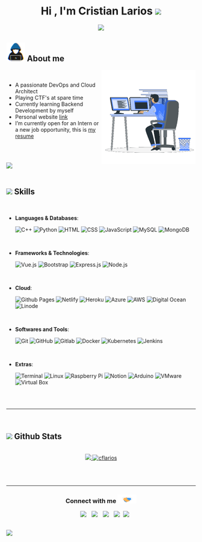 <h1 align="center"><b>Hi , I'm Cristian Larios </b><img src="https://media.giphy.com/media/hvRJCLFzcasrR4ia7z/giphy.gif" width="35"></h1>

<p align="center">
  <a href="https://github.com/DenverCoder1/readme-typing-svg"><img src="https://readme-typing-svg.herokuapp.com?font=Time+New+Roman&color=cyan&size=25&center=true&vCenter=true&width=600&height=100&lines=I'm+a+SRE+&hearts;++;Cloud+Architect,;Backend+Developer,;Electronic+Engineering+Student,;Cybersecurity+enthusiast,;Active+Learner,;Love+to+learn+new+stuffs..<3"></a>
</p>


	
## <picture><img src = "https://github.com/0xabdulkhalid/0xabdulkhalid/blob/main/assets/mdImages/about_me.gif" width = 50px></picture> **About me**

<picture> <img align="right" src="https://github.com/0xAbdulKhalid/0xAbdulKhalid/raw/main/assets/mdImages/Right_Side.gif" width = 250px></picture>

<br>

- A passionate DevOps and Cloud Architect
- Playing CTF's at spare time
- Currently learning Backend Development by myself
- Personal website [link](https://wwww.cristianlarios.com)
- I’m currently open for an Intern or a new job opportunity, this is [my resume](https://drive.google.com/file/u/1/d/1IWKYHIEiqJOfy17WI835RwHS3isfEh1H/view?usp=sharing)

<br><br>

<img src="https://user-images.githubusercontent.com/73097560/115834477-dbab4500-a447-11eb-908a-139a6edaec5c.gif"><br><br>

## <img src="https://media2.giphy.com/media/QssGEmpkyEOhBCb7e1/giphy.gif?cid=ecf05e47a0n3gi1bfqntqmob8g9aid1oyj2wr3ds3mg700bl&rid=giphy.gif" width ="25"><b> Skills</b>
<br>

<p align="center">

- **Languages & Databases**:
    
    ![C++](https://img.shields.io/badge/C%2B%2B-00599C?style=for-the-badge&logo=c%2B%2B&logoColor=white)
    ![Python](https://img.shields.io/badge/Python-14354C?style=for-the-badge&logo=python&logoColor=white)
    ![HTML](https://img.shields.io/badge/HTML5-E34F26?style=for-the-badge&logo=html5&logoColor=white)
    ![CSS](https://img.shields.io/badge/CSS3-1572B6?style=for-the-badge&logo=css3&logoColor=white)
    ![JavaScript](https://img.shields.io/badge/JavaScript%20-%23F7DF1E.svg?style=for-the-badge&logo=javascript&logoColor=black)
    ![MySQL](https://img.shields.io/badge/MySQL-00000F?style=for-the-badge&logo=mysql&logoColor=white)
    ![MongoDB](https://img.shields.io/badge/MongoDB-4EA94B?style=for-the-badge&logo=mongodb&logoColor=white)

<br>   
    
- **Frameworks & Technologies**:

   ![Vue.js](https://img.shields.io/badge/Vue.js-35495E?style=for-the-badge&logo=vue.js&logoColor=4FC08D)
   ![Bootstrap](https://img.shields.io/badge/Bootstrap-563D7C?style=for-the-badge&logo=bootstrap&logoColor=white)
   ![Express.js](https://img.shields.io/badge/Express.js-404D59?style=for-the-badge)
   ![Node.js](https://img.shields.io/badge/Node.js-43853D?style=for-the-badge&logo=node.js&logoColor=white)


<br>

- **Cloud**:

    ![Github Pages](https://img.shields.io/badge/GitHub%20Pages-%23327FC7.svg?style=for-the-badge&logo=github&logoColor=white)
    ![Netlify](https://img.shields.io/badge/Netlify-00C7B7?style=for-the-badge&logo=netlify&logoColor=white)
    ![Heroku](https://img.shields.io/badge/Heroku-430098?style=for-the-badge&logo=heroku&logoColor=white)
    ![Azure](https://img.shields.io/badge/Microsoft_Azure-0089D6?style=for-the-badge&logo=microsoft-azure&logoColor=white)
    ![AWS](https://img.shields.io/badge/Amazon_AWS-232F3E?style=for-the-badge&logo=amazon-aws&logoColor=white)
    ![Digital Ocean](https://img.shields.io/badge/Digital_Ocean-0080FF?style=for-the-badge&logo=DigitalOcean&logoColor=white)
    ![Linode](https://img.shields.io/badge/Linode-00A95C?style=for-the-badge&logo=Linode&logoColor=white)
    
    
<br>

- **Softwares and Tools**:

    ![Git](https://img.shields.io/badge/git-%23F05033.svg?style=for-the-badge&logo=git&logoColor=white)
    ![GitHub](https://img.shields.io/badge/github-%23121011.svg?style=for-the-badge&logo=github&logoColor=white)
    ![Gitlab](https://img.shields.io/badge/GitLab-330F63?style=for-the-badge&logo=gitlab&logoColor=white)
    ![Docker](https://img.shields.io/badge/docker-%230db7ed.svg?style=for-the-badge&logo=docker&logoColor=white)
    ![Kubernetes](https://img.shields.io/badge/kubernetes-%23326ce5.svg?style=for-the-badge&logo=kubernetes&logoColor=white)
    ![Jenkins](https://img.shields.io/badge/Jenkins-D24939?style=for-the-badge&logo=Jenkins&logoColor=white)

<br>

- **Extras**:

    ![Terminal](https://img.shields.io/badge/Terminal-%23054020?style=for-the-badge&logo=gnu-bash&logoColor=white)
    ![Linux](https://img.shields.io/badge/Linux-FCC624?style=for-the-badge&logo=linux&logoColor=black)
    ![Raspberry Pi](https://img.shields.io/badge/-RaspberryPi-C51A4A?style=for-the-badge&logo=Raspberry-Pi)
    ![Notion](https://img.shields.io/badge/Notion-%23000000.svg?style=for-the-badge&logo=notion&logoColor=white)
    ![Arduino](https://img.shields.io/badge/-Arduino-00979D?style=for-the-badge&logo=Arduino&logoColor=white)
    ![VMware](https://img.shields.io/badge/VMware-607078?logo=vmware&logoColor=white&style=for-the-badge)
    ![Virtual Box](https://img.shields.io/badge/VirtualBox-183A61?logo=virtualbox&logoColor=white&style=for-the-badge)
       


</p>

<br>
<br>

-----

<br>


## <img src="https://media.giphy.com/media/iY8CRBdQXODJSCERIr/giphy.gif" width="35"><b> Github Stats </b>
<br>

<div align="center">

<a href="https://github.com/cflarios/">
  <img src="https://github-readme-stats.vercel.app/api?username=cflarios&include_all_commits=true&count_private=true&show_icons=true&line_height=20&title_color=7A7ADB&icon_color=2234AE&text_color=D3D3D3&bg_color=0,000000,130F40" width="528"/>
  <img src="https://github-readme-stats.vercel.app/api/top-langs?username=cflarios&show_icons=true&locale=en&layout=compact&line_height=20&title_color=7A7ADB&icon_color=2234AE&text_color=D3D3D3&bg_color=0,000000,130F40" width="375"  alt="cflarios"/>

</a>
</div>

<br>
<br>
<br>

-----


<h3 align="center">Connect with me <img src="https://github.com/0xAbdulKhalid/0xAbdulKhalid/raw/main/assets/mdImages/handshake.gif" width ="50"></h3>

<p align="center">

 <div align="center"  class="icons-social" style="margin-left: 10px;">
        <a style="margin-left: 10px;"  target="_blank" href="https://www.linkedin.com/in/cflarios/">
			<img src="https://img.icons8.com/doodle/40/000000/linkedin--v2.png"></a>
        <a style="margin-left: 10px;" target="_blank" href="https://github.com/cflarios">
		<img src="https://img.icons8.com/doodle/40/000000/github--v1.png"></a>
	   <a style="margin-left: 10px;" target="_blank" href="https://www.medium.com/@cflarios">
					<img src="https://img.icons8.com/external-sketchy-juicy-fish/0.6x/external-blog-online-services-sketchy-sketchy-juicy-fish.png"></a>
		<a style="margin-left: 10px;" target="_blank" href="https://twitter.com/cflarios1" witdth="20" height="20">
			<img src="https://img.icons8.com/doodle/1x/twitter-squared--v2.png" ></a>
		<a style="margin-left: 5px;" target="_blank" href="https://drive.google.com/file/u/1/d/1IWKYHIEiqJOfy17WI835RwHS3isfEh1H/view?usp=sharing">
					<img src="https://img.icons8.com/plasticine/0.5x/resume.png" ></a>
      </div>

</p>
	
</ul>
</div>

<br>
<img src="https://user-images.githubusercontent.com/73097560/115834477-dbab4500-a447-11eb-908a-139a6edaec5c.gif">
<br>
<br>
<br>

<div align='center'>
